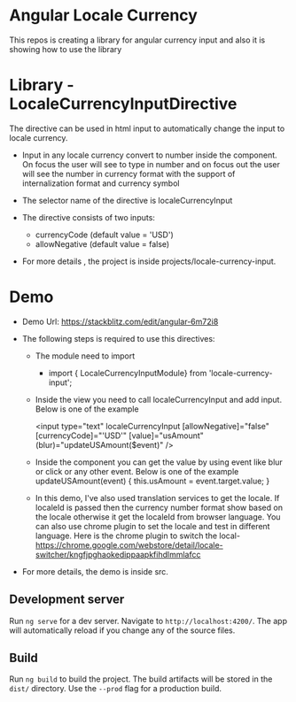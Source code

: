 # Angular Locale Currency

This repos is creating a library for angular currency input and also it is showing how to use the library

# Library - LocaleCurrencyInputDirective

The directive can be used in html input to automatically change the input to locale currency.
- Input in any locale currency convert to number inside the component. On focus the user will see to type in number and on focus out the user will see the number in currency format with the support of internalization format and currency symbol

- The selector name of the directive is localeCurrencyInput

- The directive consists of two inputs:
  * currencyCode (default value = 'USD')
  * allowNegative (default value = false)

- For more details , the project is inside projects/locale-currency-input. 

# Demo
- Demo Url: https://stackblitz.com/edit/angular-6m72i8
- The following steps is required to use this directives:
  - The module need to import
     * import { LocaleCurrencyInputModule} from 'locale-currency-input';

  - Inside the view you need to call localeCurrencyInput and add input. Below is one of the example
  
    <input type="text"
        localeCurrencyInput
        [allowNegative]="false"
        [currencyCode]="'USD'"
        [value]="usAmount"
        (blur)="updateUSAmount($event)" />

  - Inside the component you can get the value by using event like blur or click or any other event. Below is one of the example
      updateUSAmount(event) {
        this.usAmount = event.target.value;
      }

  - In this demo, I've also used translation services to get the locale. If localeId is passed then the currency number format show based on the locale otherwise it get the localeId from browser language. You can also use chrome plugin to set the locale and test in different language. Here is the chrome plugin to switch the local- https://chrome.google.com/webstore/detail/locale-switcher/kngfjpghaokedippaapkfihdlmmlafcc
  
- For more details, the demo is inside src.


## Development server

Run `ng serve` for a dev server. Navigate to `http://localhost:4200/`. The app will automatically reload if you change any of the source files.

## Build

Run `ng build` to build the project. The build artifacts will be stored in the `dist/` directory. Use the `--prod` flag for a production build.

